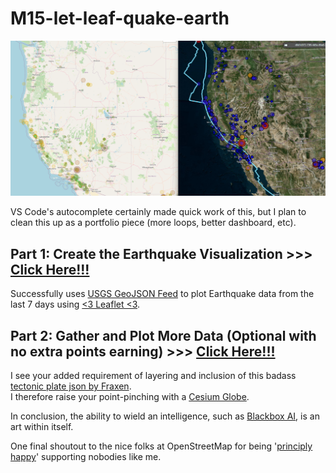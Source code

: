 # M15-let-leaf-quake-earth

![Map Image](Images/sideBYside.png "Teaser")

VS Code's autocomplete certainly made quick work of this, but I plan to clean this up as a portfolio piece (more loops, better dashboard, etc). 

Part 1: Create the Earthquake Visualization >>> <a href='https://famndox.github.io/M15-let-leaf-quake-earth/leaflet-part-1/index.html'>Click Here!!!</a><br>
-
Successfully uses <a href='https://earthquake.usgs.gov/earthquakes/feed/v1.0/geojson.php'>USGS GeoJSON Feed</a> to plot Earthquake data from the last 7 days using <a href='https://github.com/Leaflet/Leaflet'><3 Leaflet <3</a>.<br>

Part 2: Gather and Plot More Data (Optional with no extra points earning) >>> <a href='https://famndox.github.io/M15-let-leaf-quake-earth/leaflet-part-2/index.html'>Click Here!!!</a><br>
-
I see your added requirement of layering and inclusion of this badass <a href='https://github.com/fraxen/tectonicplates'>tectonic plate json by Fraxen</a>. <br>
I therefore raise your point-pinching with a <a href='https://cesium.com/platform/cesiumjs/'>Cesium Globe</a>. 


In conclusion, the ability to wield an intelligence, such as <a href='https://www.blackbox.ai/'>Blackbox AI</a>, is an art within itself. 

One final shoutout to the nice folks at OpenStreetMap for being '<a href='https://operations.osmfoundation.org/policies/tiles/#:~:text=We%20are%20in-,principle%20happy,-for%20our%20map'>principly happy</a>' supporting nobodies like me. 





